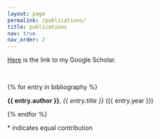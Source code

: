 ```yaml
---
layout: page
permalink: /publications/
title: publications
nav: true
nav_order: 2
---
```


<!-- _pages/publications.md -->
<div class="publications">
  
<p><a href='https://scholar.google.com/citations?user=tnOczoAAAAAJ&hl=en'>Here</a> is the link to my Google Scholar.</p>
<br />

{% for entry in bibliography %}
  <p><strong>{{ entry.author }}</strong>, <em>{{ entry.title }}</em> ({{ entry.year }})</p>
{% endfor %}

<p>* indicates equal contribution</p>

</div>

